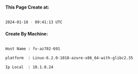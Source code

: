 
   
#### This Page Create at:

```bash

2024-01-18 - 09:41:13 UTC

```

#### Create By Machine:

```bash

Host Name : fv-az702-691

platform  : Linux-6.2.0-1018-azure-x86_64-with-glibc2.35

Ip Local  : 10.1.0.24

```

